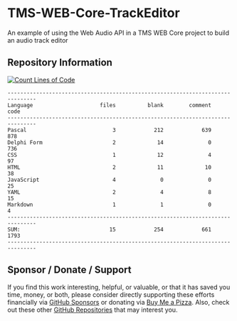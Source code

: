 # TMS-WEB-Core-TrackEditor
An example of using the Web Audio API in a TMS WEB Core project to build an audio track editor

## Repository Information
[![Count Lines of Code](https://github.com/500Foods/TMS-WEB-Core-TrackEditor/actions/workflows/main.yml/badge.svg)](https://github.com/500Foods/TMS-WEB-Core-TrackEditor/actions/workflows/main.yml)
```
-------------------------------------------------------------------------------
Language                     files          blank        comment           code
-------------------------------------------------------------------------------
Pascal                           3            212            639            878
Delphi Form                      2             14              0            736
CSS                              1             12              4             97
HTML                             2             11             10             38
JavaScript                       4              0              0             25
YAML                             2              4              8             15
Markdown                         1              1              0              4
-------------------------------------------------------------------------------
SUM:                            15            254            661           1793
-------------------------------------------------------------------------------
```

## Sponsor / Donate / Support
If you find this work interesting, helpful, or valuable, or that it has saved you time, money, or both, please consider directly supporting these efforts financially via [GitHub Sponsors](https://github.com/sponsors/500Foods) or donating via [Buy Me a Pizza](https://www.buymeacoffee.com/andrewsimard500). Also, check out these other [GitHub Repositories](https://github.com/500Foods?tab=repositories&q=&sort=stargazers) that may interest you.
